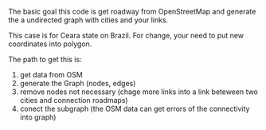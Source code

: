 The basic goal this code is get roadway from OpenStreetMap and generate the a undirected graph with cities and your links.

This case is for Ceara state on Brazil. For change, your need to put new coordinates into polygon.

The path to get this is:
1) get data from OSM
2) generate the Graph (nodes, edges)
3) remove nodes not necessary (chage more links into a link beteween two cities and connection roadmaps)
4) conect the subgraph (the OSM data can get errors of the connectivity into graph)
